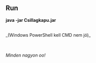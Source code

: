 
## Run

**java -jar Csillagkapu.jar**

<br>
_(Windows PowerShell kell CMD nem jó)_

<br><br>
_Minden nagyon oo!_
